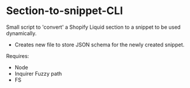 # Section-to-snippet-CLI
Small script to 'convert' a Shopify Liquid section to a snippet to be used dynamically.
 - Creates new file to store JSON schema for the newly created snippet.
 

Requires:
  * Node
  * Inquirer Fuzzy path
  * FS
